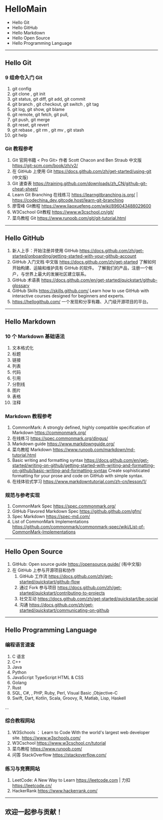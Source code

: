 # HelloMain

- Hello Git
- Hello GitHub
- Hello Markdown
- Hello Open Source 
- Hello Programming Language 

---
## Hello Git
### 9 组命令入门 Git 
1. git config 
2. git clone , git init
3. git status, git diff, git add, git commit 
4. git branch , git checkout, git switch , git tag  
5. git log, git show, git blame 
6. git remote, git fetch, git pull, 
7. git push,  git merge
8. git reset, git revert 
9. git rebase , git rm , git mv , git stash 
10. git help 

### Git 教程参考 
1. Git 官网书籍 < Pro Git> 作者 Scott Chacon and Ben Straub 中文版 https://git-scm.com/book/zh/v2/ 
2. 在 GitHub 上使用 Git  https://docs.github.com/zh/get-started/using-git (中文版)
3. Git 速查表 https://training.github.com/downloads/zh_CN/github-git-cheat-sheet/ 
4. Learn Git Branching 在线练习  https://learngitbranching.js.org/ | https://codechina_dev.gitcode.host/learn-git-branching 
5. 廖雪峰 Git教程 https://www.liaoxuefeng.com/wiki/896043488029600
6. W3Cschool Git教程 https://www.w3cschool.cn/git/
7. 菜鸟教程 Git https://www.runoob.com/git/git-tutorial.html 


---
## Hello GitHub 
1. 新人上手：开始注册并使用 GitHub https://docs.github.com/zh/get-started/onboarding/getting-started-with-your-github-account 
2. GitHub 入门文档 中文版 https://docs.github.com/zh/get-started 了解如何开始构建、运输和维护具有 GitHub 的软件。 了解我们的产品，注册一个帐户，与世界上最大的发展社区建立联系。 
3. GitHub 术语表 https://docs.github.com/en/get-started/quickstart/github-glossary 
4. GitHub Skills https://skills.github.com/  Learn how to use GitHub with interactive courses designed for beginners and experts. 
5. https://hellogithub.com/ 一个发现和分享有趣、入门级开源项目的平台。


---
## Hello Markdown 
### 10 个 Markdown 基础语法
1. 文本格式化
2. 标题
3. 链接
4. 列表
5. 代码
6. 引用
7. 分割线 
8. 图片
9. 表格 
10. 注释 

### Markdown 教程参考
1. CommonMark: A strongly defined, highly compatible specification of Markdown https://commonmark.org/
2. 在线练习 https://spec.commonmark.org/dingus/
3. Markdown guide https://www.markdownguide.org/ 
4. 菜鸟教程 Markdown https://www.runoob.com/markdown/md-tutorial.html 
5. Basic writing and formatting syntax https://docs.github.com/en/get-started/writing-on-github/getting-started-with-writing-and-formatting-on-github/basic-writing-and-formatting-syntax Create sophisticated formatting for your prose and code on GitHub with simple syntax. 
6. 在线体验式学习 https://www.markdowntutorial.com/zh-cn/lesson/1/ 

### 规范与参考实现
1. CommonMark Spec https://spec.commonmark.org/
2. GitHub Flavored Markdown Spec https://github.github.com/gfm/
3. Spec Markdown https://spec-md.com/
4. List of CommonMark Implementations https://github.com/commonmark/commonmark-spec/wiki/List-of-CommonMark-Implementations


---
## Hello Open Source 
1. GitHub: Open source guide https://opensource.guide/ (有中文版)
2. 在 GitHub 上参与开源项目和协作
    1. GitHub 工作流 https://docs.github.com/zh/get-started/quickstart/github-flow
    2. 通过 Fork 参与项目 https://docs.github.com/zh/get-started/quickstart/contributing-to-projects
    3. 社交互动 https://docs.github.com/zh/get-started/quickstart/be-social
    4. 沟通 https://docs.github.com/zh/get-started/quickstart/communicating-on-github 


---
## Hello Programming Language 
### 编程语言速查 
1. C 语言 
2. C++ 
3. Java 
4. Python 
5. JavaScript TypeScript HTML & CSS 
6. Golang 
7. Rust 
8. SQL, C#, , PHP, Ruby, Perl, Visual Basic ,Objective-C 
9. Swift, Dart, Kotlin, Scala, Groovy, R, Matlab, Lisp, Haskell 

... 

### 综合教程网站
1. W3Schools ： Learn to Code With the world's largest web developer site. https://www.w3schools.com/
2. W3Cschool https://www.w3cschool.cn/tutorial 
3. 菜鸟教程 https://www.runoob.com/ 
4. 问答 StackOverflow https://stackoverflow.com/

### 练习与竞赛网站
1. LeetCode: A New Way to Learn https://leetcode.com | 力扣 https://leetcode.cn/
2. HackerRank https://www.hackerrank.com/


---
## 欢迎一起参与贡献！ 

